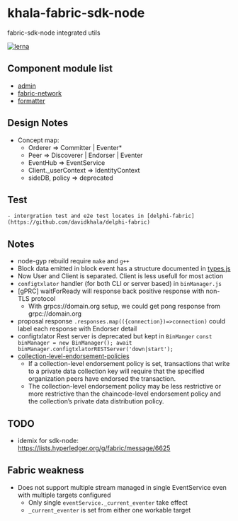 # khala-fabric-sdk-node
fabric-sdk-node integrated utils

[![lerna](https://img.shields.io/badge/maintained%20with-lerna-cc00ff.svg)](https://lerna.js.org/)

Component module list
---
- [admin](./admin)
- [fabric-network](./fabric-network)
- [formatter](./formatter)

## Design Notes
- Concept map:
    - Orderer => Committer | Eventer*
    - Peer => Discoverer | Endorser | Eventer
    - EventHub => EventService
    - Client._userContext => IdentityContext
    - sideDB, policy => deprecated
    
## Test
    - intergration test and e2e test locates in [delphi-fabric](https://github.com/davidkhala/delphi-fabric)
## Notes
- node-gyp rebuild require `make` and `g++` 
- Block data emitted in block event has a structure documented in [types.js](./formatter/types.js)
- Now User and Client is separated. Client is less usefull for most action
- `configtxlator` handler (for both CLI or server based) in `binManager.js`
- [gPRC] waitForReady will response back positive response with non-TLS protocol
    - With grpcs://domain.org setup, we could get pong response from grpc://domain.org
- proposal response `.responses.map(({connection})=>connection)` could label each response with Endorser detail
- configtxlator Rest server is deprecated but kept in `BinManger` 
      ```
        const binManager = new BinManager();
        await binManager.configtxlatorRESTServer('down|start');
      ```
- [collection-level-endorsement-policies](https://hyperledger-fabric.readthedocs.io/en/master/endorsement-policies.html#setting-collection-level-endorsement-policies)
    - If a collection-level endorsement policy is set, transactions that write to a private data collection key will require that the specified organization peers have endorsed the transaction.
    - The collection-level endorsement policy may be less restrictive or more restrictive than the chaincode-level endorsement policy and the collection’s private data distribution policy.      
## TODO
- idemix for sdk-node: https://lists.hyperledger.org/g/fabric/message/6625

## Fabric weakness
- Does not support multiple stream managed in single EventService even with multiple targets configured
    - Only single `eventService._current_eventer` take effect
    - `_current_eventer` is set from either one workable target
